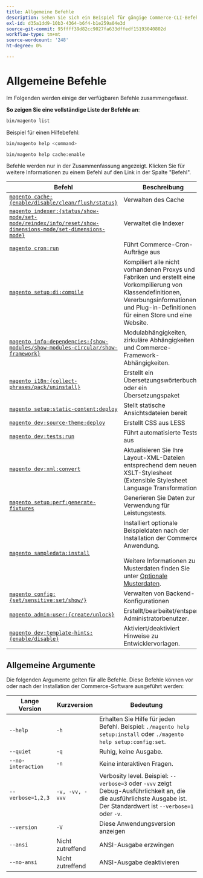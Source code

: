 ```yaml
---
title: Allgemeine Befehle
description: Sehen Sie sich ein Beispiel für gängige Commerce-CLI-Befehle und -Verwendung an.
exl-id: d35a1dd9-10b3-4364-b6f4-b1e259a04e3d
source-git-commit: 95ffff39d82cc9027fa633dffedf15193040802d
workflow-type: tm+mt
source-wordcount: '248'
ht-degree: 0%

---
```


# Allgemeine Befehle

Im Folgenden werden einige der verfügbaren Befehle zusammengefasst.

**So zeigen Sie eine vollständige Liste der Befehle an**:

```bash
bin/magento list
```

Beispiel für einen Hilfebefehl:

```bash
bin/magento help <command>
```

```bash
bin/magento help cache:enable
```

Befehle werden nur in der Zusammenfassung angezeigt. Klicken Sie für weitere Informationen zu einem Befehl auf den Link in der Spalte &quot;Befehl&quot;.

| Befehl | Beschreibung |
|--- |--- |
| [`magento cache:{enable/disable/clean/flush/status}`](../cli/manage-cache.md) | Verwalten des Cache |
| [`magento indexer:{status/show-mode/set-mode/reindex/info/reset/show-dimensions-mode/set-dimensions-mode}`](../cli/manage-indexers.md) | Verwaltet die Indexer |
| [`magento cron:run`](../cli/configure-cron-jobs.md) | Führt Commerce-Cron-Aufträge aus |
| [`magento setup:di:compile`](../cli/code-compiler.md) | Kompiliert alle nicht vorhandenen Proxys und Fabriken und erstellt eine Vorkompilierung von Klassendefinitionen, Vererbungsinformationen und Plug-in-Definitionen für einen Store und eine Website. |
| [`magento info:dependencies:{show-modules/show-modules-circular/show-framework}`](../cli/dependency-reports.md) | Modulabhängigkeiten, zirkuläre Abhängigkeiten und Commerce-Framework-Abhängigkeiten. |
| [`magento i18n:{collect-phrases/pack/uninstall}`](../cli/localization.md) | Erstellt ein Übersetzungswörterbuch oder ein Übersetzungspaket |
| [`magento setup:static-content:deploy`](../cli/static-view-file-deployment.md) | Stellt statische Ansichtsdateien bereit |
| [`magento dev:source-theme:deploy`](../cli/create-symlinks.md) | Erstellt CSS aus LESS |
| [`magento dev:tests:run`](../cli/unit-tests.md) | Führt automatisierte Tests aus |
| [`magento dev:xml:convert`](../cli/convert-layout-files.md) | Aktualisieren Sie Ihre Layout-XML-Dateien entsprechend dem neuen XSLT-Stylesheet (Extensible Stylesheet Language Transformations) |
| [`magento setup:perf:generate-fixtures`](../cli/generate-data.md) | Generieren Sie Daten zur Verwendung für Leistungstests. |
| [`magento sampledata:install`](../../installation/sample-data/overview.md) | Installiert optionale Beispieldaten nach der Installation der Commerce-Anwendung.<br><br>Weitere Informationen zu Musterdaten finden Sie unter [Optionale Musterdaten](../../installation/sample-data/overview.md). |
| [`magento config:{set/sensitive:set/show/}`](../cli/set-configuration-values.md) | Verwalten von Backend-Konfigurationen |
| [`magento admin:user:{create/unlock}`](../../installation/tutorials/admin.md#create-edit-or-unloack-an-administrator-account) | Erstellt/bearbeitet/entsperrt Administratorbenutzer. |
| [`magento dev:template-hints:{enable/disable}`](https://developer.adobe.com/commerce/frontend-core/guide/themes/debug/) | Aktiviert/deaktiviert Hinweise zu Entwicklervorlagen. |

## Allgemeine Argumente

Die folgenden Argumente gelten für alle Befehle. Diese Befehle können vor oder nach der Installation der Commerce-Software ausgeführt werden:

| Lange Version | Kurzversion | Bedeutung |
|--- |--- |--- |
| `--help` | `-h` | Erhalten Sie Hilfe für jeden Befehl. Beispiel: `./magento help setup:install` oder `./magento help setup:config:set`. |
| `--quiet` | `-q` | Ruhig, keine Ausgabe. |
| `--no-interaction` | `-n` | Keine interaktiven Fragen. |
| `--verbose=1,2,3` | `-v, -vv, -vvv` | Verbosity level. Beispiel: `--verbose=3` oder `-vvv` zeigt Debug-Ausführlichkeit an, die die ausführlichste Ausgabe ist. Der Standardwert ist `--verbose=1` oder `-v`. |
| `--version` | `-V` | Diese Anwendungsversion anzeigen |
| `--ansi` | Nicht zutreffend | ANSI-Ausgabe erzwingen |
| `--no-ansi` | Nicht zutreffend | ANSI-Ausgabe deaktivieren |
